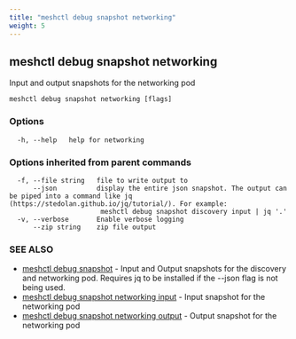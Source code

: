 ```yaml
---
title: "meshctl debug snapshot networking"
weight: 5
---
```

## meshctl debug snapshot networking

Input and output snapshots for the networking pod

```
meshctl debug snapshot networking [flags]
```

### Options

```
  -h, --help   help for networking
```

### Options inherited from parent commands

```
  -f, --file string   file to write output to
      --json          display the entire json snapshot. The output can be piped into a command like jq (https://stedolan.github.io/jq/tutorial/). For example:
                       meshctl debug snapshot discovery input | jq '.'
  -v, --verbose       Enable verbose logging
      --zip string    zip file output
```

### SEE ALSO

* [meshctl debug snapshot](../meshctl_debug_snapshot)	 - Input and Output snapshots for the discovery and networking pod. Requires jq to be installed if the --json flag is not being used.
* [meshctl debug snapshot networking input](../meshctl_debug_snapshot_networking_input)	 - Input snapshot for the networking pod
* [meshctl debug snapshot networking output](../meshctl_debug_snapshot_networking_output)	 - Output snapshot for the networking pod

